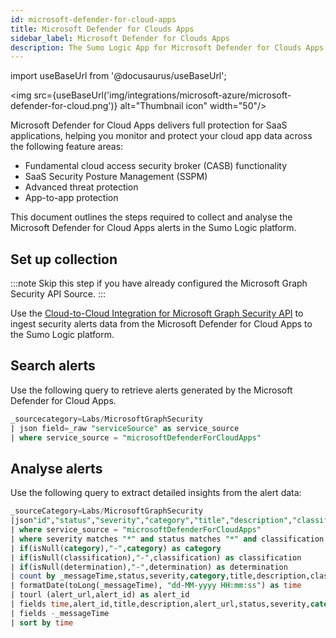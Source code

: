 ```yaml
---
id: microsoft-defender-for-cloud-apps
title: Microsoft Defender for Clouds Apps
sidebar_label: Microsoft Defender for Clouds Apps
description: The Sumo Logic App for Microsoft Defender for Clouds Apps outlines the steps required to collect and analyze the alert data from the Azure security platform to the Sumo Logic platform.
---
```


import useBaseUrl from '@docusaurus/useBaseUrl';

<img src={useBaseUrl('img/integrations/microsoft-azure/microsoft-defender-for-cloud.png')} alt="Thumbnail icon" width="50"/>

Microsoft Defender for Cloud Apps delivers full protection for SaaS applications, helping you monitor and protect your cloud app data across the following feature areas:
* Fundamental cloud access security broker (CASB) functionality
* SaaS Security Posture Management (SSPM)
* Advanced threat protection
* App-to-app protection

This document outlines the steps required to collect and analyse the Microsoft Defender for Cloud Apps alerts in the Sumo Logic platform.

## Set up collection

:::note
Skip this step if you have already configured the Microsoft Graph Security API Source.
:::

Use the [Cloud-to-Cloud Integration for Microsoft Graph Security API](/docs/send-data/hosted-collectors/cloud-to-cloud-integration-framework/microsoft-graph-security-api-source/) to ingest security alerts data from the Microsoft Defender for Cloud Apps to the Sumo Logic platform.

## Search alerts

Use the following query to retrieve alerts generated by the Microsoft Defender for Cloud Apps.

```sql
_sourcecategory=Labs/MicrosoftGraphSecurity
| json field=_raw "serviceSource" as service_source
| where service_source = "microsoftDefenderForCloudApps"
```

## Analyse alerts

Use the following query to extract detailed insights from the alert data:

```sql
_sourceCategory=Labs/MicrosoftGraphSecurity  
|json"id","status","severity","category","title","description","classification","determination","serviceSource","detectionSource","alertWebUrl" ,"comments[*]","evidence[*]"as  alert_id,status,severity,category,title,description,classification,determination,service_source,detection_source,alert_url,comments,evidence_info nodrop
| where service_source = "microsoftDefenderForCloudApps"
| where severity matches "*" and status matches "*" and classification matches "*" 
| if(isNull(category),"-",category) as category
| if(isNull(classification),"-",classification) as classification
| if(isNull(determination),"-",determination) as determination
| count by _messageTime,status,severity,category,title,description,classification,determination,alert_url,alert_id
| formatDate(toLong(_messageTime), "dd-MM-yyyy HH:mm:ss") as time
| tourl (alert_url,alert_id) as alert_id
| fields time,alert_id,title,description,alert_url,status,severity,category,classification,determination
| fields -_messageTime    
| sort by time
```